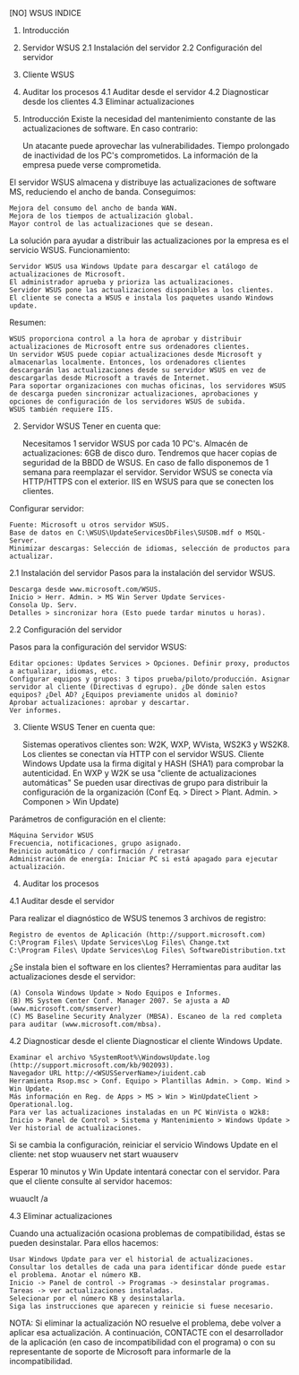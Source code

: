 [NO] WSUS
INDICE
1. Introducción
2. Servidor WSUS
2.1 Instalación del servidor
2.2 Configuración del servidor
3. Cliente WSUS
4. Auditar los procesos
4.1 Auditar desde el servidor
4.2 Diagnosticar desde los clientes
4.3 Eliminar actualizaciones




1. Introducción
Existe la necesidad del mantenimiento constante de las actualizaciones de software. En caso contrario:

    Un atacante puede aprovechar las vulnerabilidades.
    Tiempo prolongado de inactividad de los PC's comprometidos.
    La información de la empresa puede verse comprometida.

El servidor WSUS almacena y distribuye las actualizaciones de software MS, reduciendo el ancho de banda. Conseguimos:

    Mejora del consumo del ancho de banda WAN.
    Mejora de los tiempos de actualización global.
    Mayor control de las actualizaciones que se desean.

La solución para ayudar a distribuir las actualizaciones por la empresa es el servicio WSUS. Funcionamiento:

    Servidor WSUS usa Windows Update para descargar el catálogo de actualizaciones de Microsoft.
    El administrador aprueba y prioriza las actualizaciones.
    Servidor WSUS pone las actualizaciones disponibles a los clientes.
    El cliente se conecta a WSUS e instala los paquetes usando Windows update.

Resumen:

    WSUS proporciona control a la hora de aprobar y distribuir actualizaciones de Microsoft entre sus ordenadores clientes.
    Un servidor WSUS puede copiar actualizaciones desde Microsoft y almacenarlas localmente. Entonces, los ordenadores clientes descargarán las actualizaciones desde su servidor WSUS en vez de descargarlas desde Microsoft a través de Internet.
    Para soportar organizaciones con muchas oficinas, los servidores WSUS de descarga pueden sincronizar actualizaciones, aprobaciones y opciones de configuración de los servidores WSUS de subida.
    WSUS también requiere IIS.



2. Servidor WSUS
Tener en cuenta que:

    Necesitamos 1 servidor WSUS por cada 10 PC's.
    Almacén de actualizaciones: 6GB de disco duro.
    Tendremos que hacer copias de seguridad de la BBDD de WSUS.
    En caso de fallo disponemos de 1 semana para reemplazar el servidor.
    Servidor WSUS se conecta vía HTTP/HTTPS con el exterior.
    IIS en WSUS para que se conecten los clientes.

Configurar servidor:

    Fuente: Microsoft u otros servidor WSUS.
    Base de datos en C:\WSUS\UpdateServicesDbFiles\SUSDB.mdf o MSQL-Server.
    Minimizar descargas: Selección de idiomas, selección de productos para actualizar.

2.1 Instalación del servidor
Pasos para la instalación del servidor WSUS.

    Descarga desde www.microsoft.com/WSUS.
    Inicio > Herr. Admin. > MS Win Server Update Services-
    Consola Up. Serv.
    Detalles > sincronizar hora (Esto puede tardar minutos u horas).

2.2 Configuración del servidor

Pasos para la configuración del servidor WSUS:

    Editar opciones: Updates Services > Opciones. Definir proxy, productos a actualizar, idiomas, etc.
    Configurar equipos y grupos: 3 tipos prueba/piloto/producción. Asignar servidor al cliente (Directivas d egrupo). ¿De dónde salen estos equipos? ¿Del AD? ¿Equipos previamente unidos al dominio?
    Aprobar actualizaciones: aprobar y descartar.
    Ver informes.



3. Cliente WSUS
Tener en cuenta que:

    Sistemas operativos clientes son: W2K, WXP, WVista, WS2K3 y WS2K8.
    Los clientes se conectan vía HTTP con el servidor WSUS.
    Cliente Windows Update usa la firma digital y HASH (SHA1) para comprobar la autenticidad. En WXP y W2K se usa "cliente de actualizaciones automáticas"
    Se pueden usar directivas de grupo para distribuir la configuración de la organización (Conf Eq. > Direct > Plant. Admin. > Componen > Win Update)

Parámetros de configuración en el cliente:

    Máquina Servidor WSUS
    Frecuencia, notificaciones, grupo asignado.
    Reinicio automático / confirmación / retrasar
    Administración de energía: Iniciar PC si está apagado para ejecutar actualización.



4. Auditar los procesos

4.1 Auditar desde el servidor

Para realizar el diagnóstico de WSUS tenemos 3 archivos de registro:

    Registro de eventos de Aplicación (http://support.microsoft.com)
    C:\Program Files\ Update Services\Log Files\ Change.txt
    C:\Program Files\ Update Services\Log Files\ SoftwareDistribution.txt

¿Se instala bien el software en los clientes? Herramientas para auditar las actualizaciones desde el servidor:

    (A) Consola Windows Update > Nodo Equipos e Informes.
    (B) MS System Center Conf. Manager 2007. Se ajusta a AD (www.microsoft.com/smserver)
    (C) MS Baseline Security Analyzer (MBSA). Escaneo de la red completa para auditar (www.microsoft.com/mbsa).

4.2 Diagnosticar desde el cliente
Diagnosticar el cliente Windows Update.

    Examinar el archivo %SystemRoot%\WindowsUpdate.log (http://support.microsoft.com/kb/902093).
    Navegador URL http://<WSUSServerName>/iuident.cab
    Herramienta Rsop.msc > Conf. Equipo > Plantillas Admin. > Comp. Wind > Win Update.
    Más información en Reg. de Apps > MS > Win > WinUpdateClient > Operational.log.
    Para ver las actualizaciones instaladas en un PC WinVista o W2k8: Inicio > Panel de Control > Sistema y Mantenimiento > Windows Update > Ver historial de actualizaciones.

Si se cambia la configuración, reiniciar el servicio Windows Update en el cliente:
net stop wuauserv
net start wuauserv

Esperar 10 minutos y Win Update intentará conectar con el servidor. Para que el cliente consulte al servidor hacemos:

wuauclt /a


4.3 Eliminar actualizaciones

Cuando una actualización ocasiona problemas de compatibilidad, éstas se pueden desinstalar. Para ellos hacemos:

    Usar Windows Update para ver el historial de actualizaciones. Consultar los detalles de cada una para identificar dónde puede estar el problema. Anotar el número KB.
    Inicio -> Panel de control -> Programas -> desinstalar programas.
    Tareas -> ver actualizaciones instaladas.
    Selecionar por el número KB y desinstalarla.
    Siga las instrucciones que aparecen y reinicie si fuese necesario.

NOTA: Si eliminar la actualización NO resuelve el problema, debe volver a aplicar esa actualización. A continuación, CONTACTE con el desarrollador de la aplicación (en caso de incompatibilidad con el programa) o con su representante de soporte de Microsoft para informarle de la incompatibilidad.





